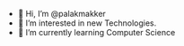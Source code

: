 - 👋 Hi, I’m @palakmakker
- 👀 I’m interested in new Technologies.
- 🌱 I’m currently learning Computer Science

<!---
palakmakker/palakmakker is a ✨ special ✨ repository because its `README.md` (this file) appears on your GitHub profile.
You can click the Preview link to take a look at your changes.
--->
